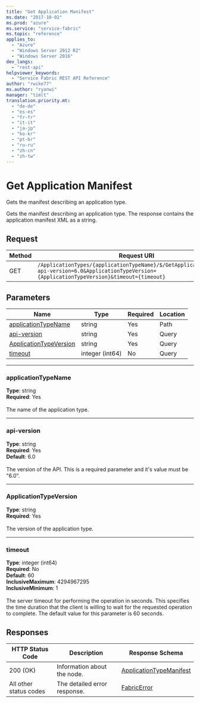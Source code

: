 ```yaml
---
title: "Get Application Manifest"
ms.date: "2017-10-02"
ms.prod: "azure"
ms.service: "service-fabric"
ms.topic: "reference"
applies_to: 
  - "Azure"
  - "Windows Server 2012 R2"
  - "Windows Server 2016"
dev_langs: 
  - "rest-api"
helpviewer_keywords: 
  - "Service Fabric REST API Reference"
author: "rwike77"
ms.author: "ryanwi"
manager: "timlt"
translation.priority.mt: 
  - "de-de"
  - "es-es"
  - "fr-fr"
  - "it-it"
  - "ja-jp"
  - "ko-kr"
  - "pt-br"
  - "ru-ru"
  - "zh-cn"
  - "zh-tw"
---
```

# Get Application Manifest
Gets the manifest describing an application type.

Gets the manifest describing an application type. The response contains the application manifest XML as a string.

## Request
| Method | Request URI |
| ------ | ----------- |
| GET | `/ApplicationTypes/{applicationTypeName}/$/GetApplicationManifest?api-version=6.0&ApplicationTypeVersion={ApplicationTypeVersion}&timeout={timeout}` |


## Parameters
| Name | Type | Required | Location |
| --- | --- | --- | --- |
| [applicationTypeName](#applicationtypename) | string | Yes | Path |
| [api-version](#api-version) | string | Yes | Query |
| [ApplicationTypeVersion](#applicationtypeversion) | string | Yes | Query |
| [timeout](#timeout) | integer (int64) | No | Query |

____
### applicationTypeName
__Type__: string <br/>
__Required__: Yes<br/>
<br/>
The name of the application type.

____
### api-version
__Type__: string <br/>
__Required__: Yes<br/>
__Default__: 6.0 <br/>
<br/>
The version of the API. This is a required parameter and it's value must be "6.0".

____
### ApplicationTypeVersion
__Type__: string <br/>
__Required__: Yes<br/>
<br/>
The version of the application type.

____
### timeout
__Type__: integer (int64) <br/>
__Required__: No<br/>
__Default__: 60 <br/>
__InclusiveMaximum__: 4294967295 <br/>
__InclusiveMinimum__: 1 <br/>
<br/>
The server timeout for performing the operation in seconds. This specifies the time duration that the client is willing to wait for the requested operation to complete. The default value for this parameter is 60 seconds.

## Responses

| HTTP Status Code | Description | Response Schema |
| --- | --- | --- |
| 200 (OK) | Information about the node.<br/> | [ApplicationTypeManifest](sfclient-v60-model-applicationtypemanifest.md) |
| All other status codes | The detailed error response.<br/> | [FabricError](sfclient-v60-model-fabricerror.md) |
